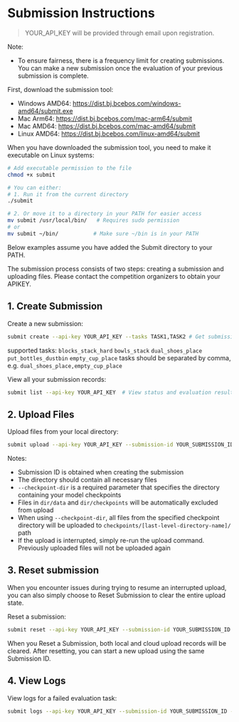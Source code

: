 # Submission Instructions

> YOUR_API_KEY will be provided through email upon registration.

Note:
- To ensure fairness, there is a frequency limit for creating submissions. You can make a new submission once the evaluation of your previous submission is complete.

First, download the submission tool:
- Windows AMD64: https://dist.bj.bcebos.com/windows-amd64/submit.exe
- Mac Arm64: https://dist.bj.bcebos.com/mac-arm64/submit
- Mac AMD64: https://dist.bj.bcebos.com/mac-amd64/submit
- Linux AMD64: https://dist.bj.bcebos.com/linux-amd64/submit

When you have downloaded the submission tool, you need to make it executable on Linux systems:

```bash
# Add executable permission to the file
chmod +x submit

# You can either:
# 1. Run it from the current directory
./submit

# 2. Or move it to a directory in your PATH for easier access
mv submit /usr/local/bin/   # Requires sudo permission
# or
mv submit ~/bin/           # Make sure ~/bin is in your PATH
```

Below examples assume you have added the Submit directory to your PATH.

The submission process consists of two steps: creating a submission and uploading files.
Please contact the competition organizers to obtain your APIKEY.

## 1. Create Submission

Create a new submission:

```bash
submit create --api-key YOUR_API_KEY --tasks TASK1,TASK2 # Get submission ID
```
supported tasks: `blocks_stack_hard` `bowls_stack` `dual_shoes_place` `put_bottles_dustbin` `empty_cup_place`
tasks should be separated by comma, e.g. `dual_shoes_place,empty_cup_place`

View all your submission records:

```bash
submit list --api-key YOUR_API_KEY  # View status and evaluation results of all submissions
```

## 2. Upload Files

Upload files from your local directory:

```bash
submit upload --api-key YOUR_API_KEY --submission-id YOUR_SUBMISSION_ID --dir /path/to/your/files --checkpoint-dir /path/to/your/checkpoint
```

Notes:
- Submission ID is obtained when creating the submission
- The directory should contain all necessary files
- `--checkpoint-dir` is a required parameter that specifies the directory containing your model checkpoints
- Files in `dir/data` and `dir/checkpoints` will be automatically excluded from upload
- When using `--checkpoint-dir`, all files from the specified checkpoint directory will be uploaded to `checkpoints/[last-level-directory-name]/` path
- If the upload is interrupted, simply re-run the upload command. Previously uploaded files will not be uploaded again

## 3. Reset submission

When you encounter issues during trying to resume an interrupted upload, you can also simply choose to Reset Submission to clear the entire upload state.

Reset a submission:

```bash
submit reset --api-key YOUR_API_KEY --submission-id YOUR_SUBMISSION_ID
```

When you Reset a Submission, both local and cloud upload records will be cleared. After resetting, you can start a new upload using the same Submission ID.

## 4. View Logs

View logs for a failed evaluation task:

```bash
submit logs --api-key YOUR_API_KEY --submission-id YOUR_SUBMISSION_ID --task YOUR_TASK
```
